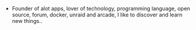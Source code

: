 - Founder of alot apps, lover of technology, programming language, open source, forum, docker, unraid and arcade, I like to discover and learn new things..
  <br>































































































































































































































































































































































































































































































































































































































































































